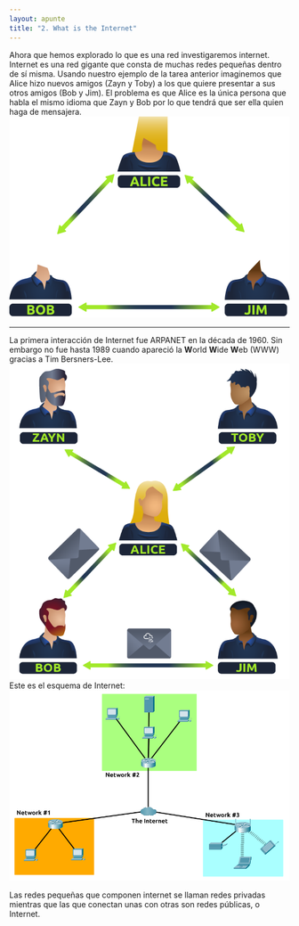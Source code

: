 ```yaml
---
layout: apunte
title: "2. What is the Internet"
---
```


Ahora que hemos explorado lo que es una red investigaremos internet.
Internet es una red gigante que consta de muchas redes pequeñas dentro de sí misma. Usando nuestro ejemplo de la tarea anterior imaginemos que Alice hizo nuevos amigos (Zayn y Toby) a los que quiere presentar a sus otros amigos (Bob y Jim). El problema es que Alice es la única persona que habla el mismo idioma que Zayn y Bob por lo que tendrá que ser ella quien haga de mensajera.
![](/apuntes/img/descargar.png)

-------------
La primera interacción de Internet fue ARPANET en la década de 1960. Sin embargo no fue hasta 1989 cuando apareció la **W**orld **W**ide **W**eb (WWW) gracias a Tim Bersners-Lee.![](/apuntes/img/descargar1.png)
Este es el esquema de Internet: ![](/apuntes/img/descargar2.png)

Las redes pequeñas que componen internet se llaman redes privadas mientras que las que conectan unas con otras son redes públicas, o Internet.
